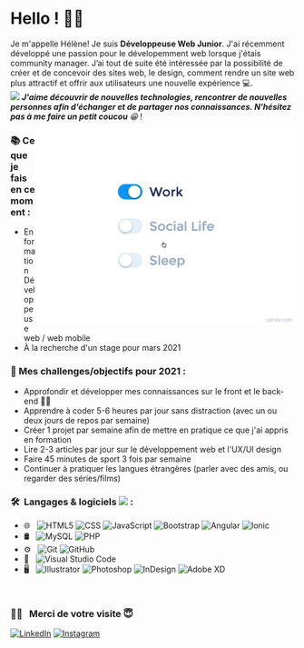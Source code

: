 <!-- Greeting -->
# Hello ! :wave::smiley:

<!--Introduction -->
Je m'appelle Hélène! Je suis **Développeuse Web Junior**.  J'ai récemment développé une passion pour le dévelopemment web lorsque j'étais community manager. J’ai tout de suite été intéressée par la possibilité de créer et de concevoir des sites web, le design, comment rendre un site web plus attractif et offrir aux utilisateurs une nouvelle expérience 💻.
<br>
<img src="https://media.giphy.com/media/LnQjpWaON8nhr21vNW/giphy.gif" width="40"> <em><b>J'aime découvrir de nouvelles technologies, rencontrer de nouvelles personnes afin d'échanger et de partager nos connaissances. N'hésitez pas à me faire un petit coucou </b> 😁 </em>!



<!-- gif Image -->
<img src="https://github.com/helene90s/helene90s/blob/main/life_balance.gif" alt="side Image" align="right" width="460" height="auto" />

### 📚  Ce que je fais en ce moment : 
* En formation Développeuse web / web mobile 
* À la recherche d'un stage pour mars 2021

### 🌱 Mes challenges/objectifs pour 2021 :

* Approfondir et développer mes connaissances sur le front et le back-end 👩‍💻 
* Apprendre à coder 5-6 heures par jour sans distraction (avec un ou deux jours de repos par semaine)
* Créer 1 projet par semaine afin de mettre en pratique ce que j'ai appris en formation 
* Lire 2-3 articles par jour sur le développement web et l'UX/UI design
* Faire 45 minutes de sport 3 fois par semaine
* Continuer à pratiquer les langues étrangères (parler avec des amis, ou regarder des séries/films)

 ### 🛠 &nbsp;Langages & logiciels <img src="https://media.giphy.com/media/WUlplcMpOCEmTGBtBW/giphy.gif" width="30"> : 


- 🌐 &nbsp;
  ![HTML5](https://img.shields.io/badge/-HTML5-333333?style=flat&logo=HTML5)
  ![CSS](https://img.shields.io/badge/-CSS-333333?style=flat&logo=CSS3&logoColor=1572B6)
  ![JavaScript](https://img.shields.io/badge/-JavaScript-333333?style=flat&logo=javascript)
  ![Bootstrap](https://img.shields.io/badge/-Bootstrap-333333?style=flat&logo=bootstrap&logoColor=563D7C)
  ![Angular](https://img.shields.io/badge/-Angular-333333?style=flat&logo=angular&logoColor=563D7C)
  ![Ionic](https://img.shields.io/badge/-Ionic-333333?style=flat&logo=ionic&logoColor=563D7C)
- 🛢 &nbsp;
  ![MySQL](https://img.shields.io/badge/-MySQL-333333?style=flat&logo=mysql)
  ![PHP](https://img.shields.io/badge/-PHP-333333?style=flat&logo=php)
- ⚙️ &nbsp;
  ![Git](https://img.shields.io/badge/-Git-333333?style=flat&logo=git)
  ![GitHub](https://img.shields.io/badge/-GitHub-333333?style=flat&logo=github)
- 🔧 &nbsp;
  ![Visual Studio Code](https://img.shields.io/badge/-Visual%20Studio%20Code-333333?style=flat&logo=visual-studio-code&logoColor=007ACC)
- 🖥 &nbsp;
  ![Illustrator](https://img.shields.io/badge/-Illustrator-333333?style=flat&logo=adobe-illustrator)
  ![Photoshop](https://img.shields.io/badge/-Photoshop-333333?style=flat&logo=adobe-photoshop)
  ![InDesign](https://img.shields.io/badge/-InDesign-333333?style=flat&logo=adobe-indesign)
  ![Adobe XD](https://img.shields.io/badge/-AdobeXD-333333?style=flat&logo=adobe-xd)
  


<br/>

<h3> 🤝🏻 &nbsp; Merci de votre visite 😇 </h3>

<p align="center">

<a href="https://www.linkedin.com/in/helenesambath"><img alt="LinkedIn" src="https://img.shields.io/badge/LinkedIn-Hélène%20Sambath-blue?style=flat-square&logo=linkedin"></a>
<a href="https://www.instagram.com/sate_your_appetite/"><img alt="Instagram" src="https://img.shields.io/badge/Instagram-sate__your__appetite-blue?style=flat-square&logo=instagram"></a>

</p>

